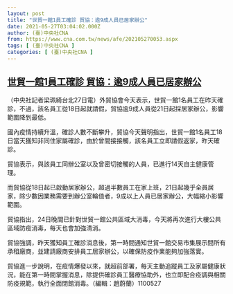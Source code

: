 ```yaml
---
layout: post
title: "世貿一館1員工確診 貿協：逾9成人員已居家辦公"
date: 2021-05-27T03:04:02.000Z
author: (臺)中央社CNA
from: https://www.cna.com.tw/news/afe/202105270053.aspx
tags: [ (臺)中央社CNA ]
categories: [ (臺)中央社CNA ]
---
```

<!--1622084642000-->
[世貿一館1員工確診 貿協：逾9成人員已居家辦公](https://www.cna.com.tw/news/afe/202105270053.aspx)
------

<div>
<div></div><div class="paragraph"><p>（中央社記者梁珮綺台北27日電）外貿協會今天表示，世貿一館1名員工在昨天確診，不過，該名員工從18日起就請假，貿協逾9成人員從21日起採居家辦公，影響範圍降到最低。</p><p>國內疫情持續升溫，確診人數不斷攀升，貿協今天聲明指出，世貿一館1名員工18日當天獲知非同住家屬確診，由於曾間接接觸，該名員工立即請假返家，昨天確診。</p><p>貿協表示，與該員工同辦公室以及曾密切接觸的人員，已進行14天自主健康管理。</p><p>而貿協從18日起已啟動居家辦公，超過半數員工在家上班，21日起幾乎全員居家，除少數因業務需要到辦公室輪值者，9成以上人員已居家辦公，大幅縮小影響範圍。</p><p>貿協指出，24日晚間已針對世貿一館公共區域大消毒，今天將再次進行大樓公共區域防疫消毒，每天也會加強清消。</p><p>貿協強調，昨天獲知員工確診消息後，第一時間通知世貿一館交易市集展示間所有承租廠商，並建請廠商安排員工居家辦公，以確保防疫作業能夠加強落實。</p><p>貿協進一步說明，在疫情爆發以來，就超前部署，每天主動追蹤員工及家屬健康狀況，能在第一時間掌握消息，除提供確診員工醫療協助外，也立即配合疫調與相關防疫規範，執行全面閉館消毒。（編輯：趙蔚蘭）1100527</p></div>
</div>
